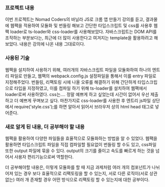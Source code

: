 ### 프로젝트 내용

이번 프로젝트는 Nomad Coders의 바닐라 JS로 크롬 앱 만들기 강의를 듣고, 결과물에 웹팩을 적용하여 모듈화 및 번들링 해보고 간단한 타입스크립트 및 css를 사용후 웹팩 loader로 ts-loader와 css-loader를 사용해보았다. 자바스크립트는 DOM API를 조작하는 부분보다는, 최근에 더 많이 사용한다고 여겨지는 template을 활용하려고 해보았다. 내용은 강의에 나온 내용 그대로이다.

### 사용된 기술

웹팩을 설치하여 사용하기 위해, 여러개의 자바스크립트 파일을 모듈화하여 하나의 엔트리 파일로 만들고, 웹팩의 webpack.config.js 설정파일을 통해서 이를 entry 파일로 지정해주었다. 번들링, 리팩토링 시에 나올 오류를 해결하기 위해 간단하게 타입스크립으로 타입을 지정하였고, 이를 컴파일 하기 위해 ts-loader를 설치하여 웹팩에서 loader로써 사용하였다. css는.... 정말 예쁘게 하고 싶었는데 시간이 없어서 우선 제출하고 더 예쁘게 꾸며보고 싶다. 마찬가지로 css-loader를 사용한 후 엔트리 js파일 상단에서 require('style.css');를 하면 알아서 읽어서 브라우저 상의 html head 태그로 넣어준다.

### 새로 알게 된 내용, 더 공부해야 할 내용

웹팩을 활용하여 다양한 파일들을 효율적으로 모듈화하는 방법을 알 수 있었다. 웹팩을 활용하면 타입스크립트 파일을 직접 컴파일할 필요없이 번들링 할 수도 있고, css파일 또한 output 파일에 묶을 수 있다. output의 크기를 줄이고 속도를 빠르게 하는 것을 넘어서 사용자 편리기능으로써 역할한다.

더 공부해야할 내용은, 이렇게 모듈화를 할 때 지금 과제처럼 여러 개의 컴포넌트가 나뉘어져 있는 경우 보다 효율적으로 리팩토링을 할 수 있는지, 서로 다른 로직이(서로 상관 없는) 여러 개 존재할 경우 어떤 방식으로 리팩토링 할 수 있는지에 대한 공부이다.
